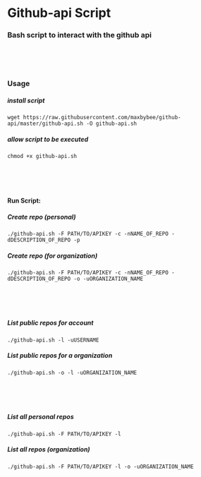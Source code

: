 # Github-api Script
### Bash script to interact with the github api

<br>
<br>
<br>

### Usage

##### install script

`wget https://raw.githubusercontent.com/maxbybee/github-api/master/github-api.sh -O github-api.sh`

##### allow script to be executed

`chmod +x github-api.sh`

<br>
<br>
<br>

#### Run Script:



##### Create repo (personal)
`./github-api.sh -F PATH/TO/APIKEY -c -nNAME_OF_REPO -dDESCRIPTION_OF_REPO -p`

##### Create repo (for organization)
`./github-api.sh -F PATH/TO/APIKEY -c -nNAME_OF_REPO -dDESCRIPTION_OF_REPO -o -uORGANIZATION_NAME`

<br>
<br>
<br>

##### List public repos for account
`./github-api.sh -l -uUSERNAME`

##### List public repos for a organization
`./github-api.sh -o -l -uORGANIZATION_NAME`

<br>
<br>
<br>


##### List all personal repos
`./github-api.sh -F PATH/TO/APIKEY -l`

##### List all repos (organization)
`./github-api.sh -F PATH/TO/APIKEY -l -o -uORGANIZATION_NAME`


